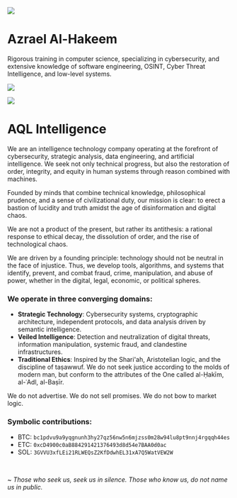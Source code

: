 ![](https://komarev.com/ghpvc/?username=azrael-sec)

# Azrael Al-Hakeem
Rigorous training in computer science, specializing in cybersecurity, and extensive knowledge of software engineering, OSINT, Cyber Threat Intelligence, and low-level systems.

![](https://skillicons.dev/icons?i=c,cpp,wasm,bash,lua,qt,gtk,vim,linux,matlab)

![](https://github-readme-stats.vercel.app/api/top-langs/?username=azrael-sec&hide_progress=false&theme=dark)

# AQL Intelligence
We are an intelligence technology company operating at the forefront of cybersecurity, strategic analysis, data engineering, and artificial intelligence. 
We seek not only technical progress, but also the restoration of order, integrity, and equity in human systems through reason combined with machines.

Founded by minds that combine technical knowledge, philosophical prudence, and a sense of civilizational duty, our mission is clear: to erect a bastion of lucidity and truth amidst the age of disinformation and digital chaos.

We are not a product of the present, but rather its antithesis: a rational response to ethical decay, the dissolution of order, and the rise of technological chaos.

We are driven by a founding principle: technology should not be neutral in the face of injustice. Thus, we develop tools, algorithms, and systems that identify, prevent, and combat fraud, crime, manipulation, and abuse of power, whether in the digital, legal, economic, or political spheres.

### We operate in three converging domains:
- **Strategic Technology**: Cybersecurity systems, cryptographic architecture, independent protocols, and data analysis driven by semantic intelligence.
- **Veiled Intelligence**: Detection and neutralization of digital threats, information manipulation, systemic fraud, and clandestine infrastructures.
- **Traditional Ethics**: Inspired by the Shari'ah, Aristotelian logic, and the discipline of taṣawwuf. We do not seek justice according to the molds of modern man, but conform to the attributes of the One called al-Ḥakīm, al-ʿAdl, al-Baṣīr.

We do not advertise. We do not sell promises. We do not bow to market logic.

### Symbolic contributions:
- BTC: `bc1pdvu9a9yqgnunh3hy27qz56nw5n6mjzss0m28w94lu8pt9nnj4rgqqh44es`
- ETC: `0xcD4900c0aB884291421376493d8d54e7BAA0d0ac`
- SOL: `3GVVU3xfLEi21RLWEQsZ2KfDdwhEL31xA7Q5WatVEW2W`

<br>

~ *Those who seek us, seek us in silence. Those who know us, do not name us in public.*
